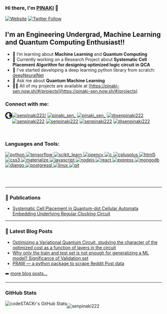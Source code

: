 ### Hi there, I'm [PINAKI][website] 👋

[![Website](https://img.shields.io/website?label=pinaki-sen.now.sh&style=for-the-badge&url=https%3A%2F%2Fpinaki-sen.now.sh)](https://pinaki-sen.now.sh)
[![Twitter Follow](https://img.shields.io/twitter/follow/pinaki_sen_?color=1DA1F2&logo=twitter&style=for-the-badge)](https://twitter.com/intent/follow?original_referer=https%3A%2F%2Fgithub.com%2Fpinaki_sen_&screen_name=pinaki_sen_)

## I'm an Engineering Undergrad, Machine Learning and Quantum Computing Enthusiast!!

- 🌱 I’m learning about **Machine Learning** and **Quantum Computing**
- 👯 Currently working on a Research Project about **Systematic Cell Placement Algorithm for designing optimized logic circuit in QCA**
- 🔭 I've started developing a deep learning python library from scratch: [deepNeuralNet][deepNeuralNet]
- 💬 Ask me about **Quantum Machine Learning**
- 👨‍💻 All of my projects are available at [https://pinaki-sen.now.sh/#/projects](https://pinaki-sen.now.sh/#/projects)



<p align="left">
<h3 align="left">Connect with me:</h3>

[<img align="left" alt="pinaki-sen.now.sh" width="22px" src="https://raw.githubusercontent.com/iconic/open-iconic/master/svg/globe.svg" />][website]

<a href="https://linkedin.com/in/senpinaki222/" target="blank"><img align="center" src="https://cdn.jsdelivr.net/npm/simple-icons@3.0.1/icons/linkedin.svg" alt="senpinaki222/" height="30" width="40" /></a>
<a href="https://twitter.com/pinaki_sen_" target="blank"><img align="center" src="https://cdn.jsdelivr.net/npm/simple-icons@3.0.1/icons/twitter.svg" alt="pinaki_sen_" height="30" width="40" /></a>
<a href="https://instagram.com/pinaki_sen_" target="blank"><img align="center" src="https://cdn.jsdelivr.net/npm/simple-icons@3.0.1/icons/instagram.svg" alt="pinaki_sen_" height="30" width="40" /></a>
<a href="https://medium.com/@senpinaki222" target="blank"><img align="center" src="https://cdn.jsdelivr.net/npm/simple-icons@3.0.1/icons/medium.svg" alt="@senpinaki222" height="30" width="40" /></a>
<a href="https://fb.com/senpinaki222" target="blank"><img align="center" src="https://cdn.jsdelivr.net/npm/simple-icons@3.0.1/icons/facebook.svg" alt="senpinaki222" height="30" width="40" /></a>
<a href="https://kaggle.com/senpinaki222" target="blank"><img align="center" src="https://cdn.jsdelivr.net/npm/simple-icons@3.0.1/icons/kaggle.svg" alt="senpinaki222" height="30" width="40" /></a>
<a href="https://www.hackerrank.com/senpinaki222" target="blank"><img align="center" src="https://cdn.jsdelivr.net/npm/simple-icons@3.0.1/icons/hackerrank.svg" alt="senpinaki222" height="30" width="40" /></a>
<a href="https://www.hackerearth.com/@senpinaki222" target="blank"><img align="center" src="https://cdn.jsdelivr.net/npm/simple-icons@3.0.1/icons/hackerearth.svg" alt="@senpinaki222" height="30" width="40" /></a>
</p>

<br />

### Languages and Tools:

<p align="left"> 
  
  <a href="https://www.python.org" target="_blank"> 
    <img src="https://devicons.github.io/devicon/devicon.git/icons/python/python-original.svg" alt="python" width="40" height="40"/> 
  </a> 
  
  <a href="https://www.tensorflow.org" target="_blank"> 
    <img src="https://www.vectorlogo.zone/logos/tensorflow/tensorflow-icon.svg" alt="tensorflow" width="40" height="40"/> 
  </a> 
  
  <a href="" target="_blank"> 
    <img src="https://upload.wikimedia.org/wikipedia/commons/0/05/Scikit_learn_logo_small.svg" alt="scikit_learn" width="40" height="40"/> 
  </a> 
  
  <a href="https://opencv.org/" target="_blank"> 
    <img src="https://www.vectorlogo.zone/logos/opencv/opencv-icon.svg" alt="opencv" width="40" height="40"/> 
  </a> 
  
  <a href="https://www.cprogramming.com/" target="_blank"> 
    <img src="https://devicons.github.io/devicon/devicon.git/icons/c/c-original.svg" alt="c" width="40" height="40"/> 
  </a> 
  
  <a href="https://www.w3schools.com/cpp/" target="_blank"> 
    <img src="https://devicons.github.io/devicon/devicon.git/icons/cplusplus/cplusplus-original.svg" alt="cplusplus" width="40" height="40"/> 
  </a> 
  
  <a href="https://www.w3.org/html/" target="_blank"> 
    <img src="https://devicons.github.io/devicon/devicon.git/icons/html5/html5-original-wordmark.svg" alt="html5" width="40" height="40"/> 
  </a> 
  
  <a href="https://www.w3schools.com/css/" target="_blank"> 
    <img src="https://devicons.github.io/devicon/devicon.git/icons/css3/css3-original-wordmark.svg" alt="css3" width="40" height="40"/> 
  </a>
  
  <a href="https://materializecss.com/" target="_blank"> 
    <img src="https://raw.githubusercontent.com/prplx/svg-logos/5585531d45d294869c4eaab4d7cf2e9c167710a9/svg/materialize.svg" alt="materialize" width="40" height="40"/> 
  </a>
  
  <a href="https://developer.mozilla.org/en-US/docs/Web/JavaScript" target="_blank"> 
    <img src="https://devicons.github.io/devicon/devicon.git/icons/javascript/javascript-original.svg" alt="javascript" width="40" height="40"/> 
  </a> 
  
  <a href="https://nodejs.org" target="_blank"> 
    <img src="https://devicons.github.io/devicon/devicon.git/icons/nodejs/nodejs-original-wordmark.svg" alt="nodejs" width="40" height="40"/> 
  </a>  
  
   <a href="https://reactjs.org/" target="_blank"> 
    <img src="https://devicons.github.io/devicon/devicon.git/icons/react/react-original-wordmark.svg" alt="react" width="40" height="40"/> 
  </a> 
  
  <a href="https://expressjs.com" target="_blank"> 
    <img src="https://devicons.github.io/devicon/devicon.git/icons/express/express-original-wordmark.svg" alt="express" width="40" height="40"/> 
  </a> 
  
  <a href="https://www.mongodb.com/" target="_blank"> 
    <img src="https://devicons.github.io/devicon/devicon.git/icons/mongodb/mongodb-original-wordmark.svg" alt="mongodb" width="40" height="40"/> 
  </a> 
  
  <a href="https://www.djangoproject.com/" target="_blank"> 
    <img src="https://devicons.github.io/devicon/devicon.git/icons/django/django-original.svg" alt="django" width="40" height="40"/> 
  </a>
  
  <a href="https://www.postgresql.org" target="_blank"> 
    <img src="https://devicons.github.io/devicon/devicon.git/icons/postgresql/postgresql-original-wordmark.svg" alt="postgresql" width="40" height="40"/> 
  </a> 
  
  <a href="https://www.linux.org/" target="_blank"> 
    <img src="https://devicons.github.io/devicon/devicon.git/icons/linux/linux-original.svg" alt="linux" width="40" height="40"/> 
  </a> 
  
  <a href="https://git-scm.com/" target="_blank"> 
    <img src="https://www.vectorlogo.zone/logos/git-scm/git-scm-icon.svg" alt="git" width="40" height="40"/> 
  </a>
 
  
  
</p>

<br />
<br />

---


### 📕 Publications

<!-- PUBLICATION-LIST:START -->
- [Systematic Cell Placement in Quantum-dot Cellular Automata Embedding Underlying Regular Clocking Circuit](https://www.researchgate.net/publication/346309195_Systematic_Cell_Placement_in_Quantum-dot_Cellular_Automata_Embedding_Underlying_Regular_Clocking_Circuit)

<!-- PUBLICATION-LIST:END -->

---




### 📃 Latest Blog Posts

<!-- BLOG-POST-LIST:START -->
- [Optimizing a Variational Quantum Circuit, studying the character of the optimized cost as a function of layers in the circuit](https://medium.com/quantumcomputingindia/optimizing-a-variational-quantum-circuit-studying-the-character-of-the-optimized-cost-as-a-a8bac2e9ba46)
- [Why only the train and test set is not enough for generalizing a ML model? Significance of Validation set](https://medium.com/analytics-vidhya/only-train-and-test-set-is-not-enough-for-generalizing-ml-model-significance-of-validation-set-cf68bb26881a)
- [PRAW — a python package to scrape Reddit Post data](https://medium.com/analytics-vidhya/praw-a-python-package-to-scrape-reddit-post-data-b759a339ed9a)
<!-- BLOG-POST-LIST:END -->

➡️ [more blog posts...](https://senpinaki222.medium.com/)

---

### GitHub Stats
<img align="left" alt="codeSTACKr's GitHub Stats" src="https://github-readme-stats.senpinaki222.vercel.app//api?username=senpinaki222&show_icons=true&hide_border=true" />


### 
<p><img align="center" src="https://github-readme-stats.vercel.app/api/top-langs/?username=senpinaki222&layout=compact" alt="senpinaki222" /></p>


[website]: https://pinaki-sen.now.sh
[deepNeuralNet]: https://pypi.org/project/deepNeuralNet/
[twitter]: https://twitter.com/pinaki_sen_
[youtube]: https://pinaki-sen.now.sh
[instagram]: https://www.instagram.com/pinaki_sen_
[linkedin]: https://www.linkedin.com/in/senpinaki222/
[webdevplaylist]: https://pinaki-sen.now.sh
[jsplaylist]: https://pinaki-sen.now.sh
[cssplaylist]: https://pinaki-sen.now.sh
[reactplaylist]: https://pinaki-sen.now.sh
